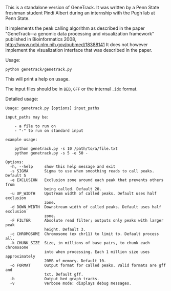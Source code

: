 
This is a standalone version of GeneTrack.
It was written by a Penn State freshman student Pindi Albert during an internship with the Pugh lab at Penn State.

It implements the peak calling algorithm as described
in the paper "GeneTrack--a genomic data processing and visualization framework" published in
Bioinformatics 2008, http://www.ncbi.nlm.nih.gov/pubmed/18388141 It does not however implement
the visualization interface that was described in the paper.

Usage:

    python genetrack/genetrack.py

This will print a help on usage.

The input files should be in `BED`, `GFF` or the internal `.idx` format.

Detailed usage:

    Usage: genetrack.py [options] input_paths

	input_paths may be:

		- a file to run on
		- "-" to run on standard input

	example usage:

		python genetrack.py -s 10 /path/to/a/file.txt
		python genetrack.py -s 5 -e 50 -

	Options:
	  -h, --help     show this help message and exit
	  -s SIGMA       Sigma to use when smoothing reads to call peaks. Default 5
	  -e EXCLUSION   Exclusion zone around each peak that prevents others from
					 being called. Default 20.
	  -u UP_WIDTH    Upstream width of called peaks. Default uses half exclusion
					 zone.
	  -d DOWN_WIDTH  Downstream width of called peaks. Default uses half exclusion
					 zone.
	  -F FILTER      Absolute read filter; outputs only peaks with larger peak
					 height. Default 3.
	  -c CHROMOSOME  Chromosome (ex chr11) to limit to. Default process all.
	  -k CHUNK_SIZE  Size, in millions of base pairs, to chunk each chromosome
					 into when processing. Each 1 million size uses approximately
					 20MB of memory. Default 10.
	  -o FORMAT      Output format for called peaks. Valid formats are gff and
					 txt. Default gff.
	  -b             Output bed graph tracks.
	  -v             Verbose mode: displays debug messages.


